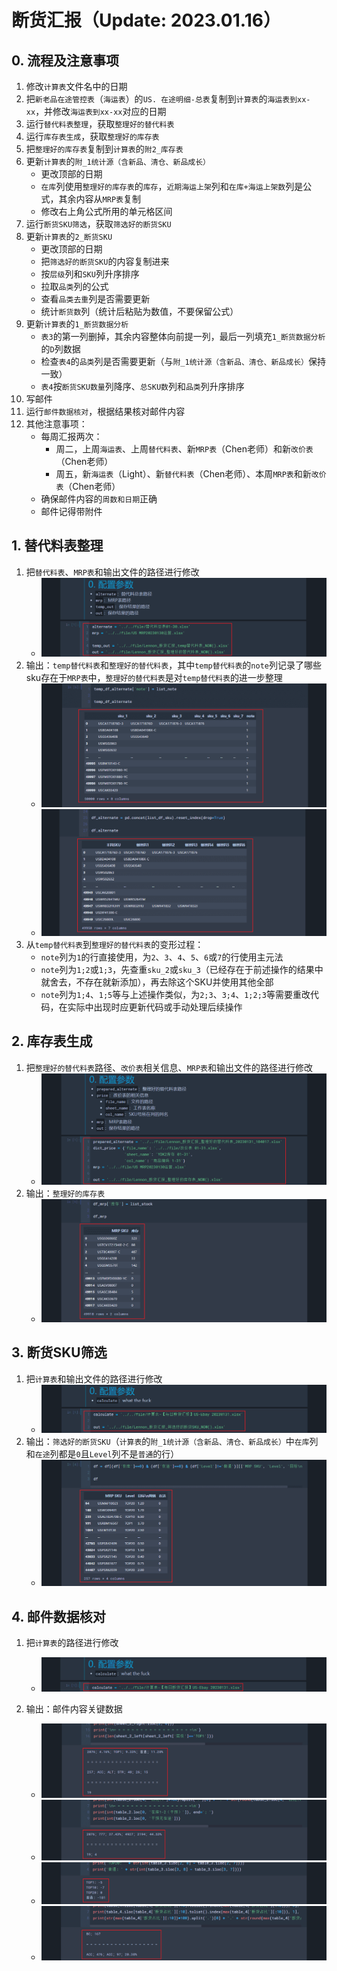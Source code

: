 # 断货汇报（Update: 2023.01.16）
## 0. 流程及注意事项
1. 修改`计算表`文件名中的日期
2. 把`新老品在途管控表`（`海运表`）的`US. 在途明细-总表`复制到`计算表`的`海运表到xx-xx`，并修改`海运表到xx-xx`对应的日期
3. 运行`替代料表整理`，获取`整理好的替代料表`
4. 运行`库存表生成`，获取`整理好的库存表`
5. 把`整理好的库存表`复制到`计算表`的`附2_库存表`
6. 更新`计算表`的`附_1统计源（含新品、清仓、新品成长）`
    - 更改顶部的日期
    - `在库`列使用`整理好的库存表`的`库存`，`近期海运上架`列和`在库+海运上架数`列是公式，其余内容从`MRP表`复制
    - 修改右上角公式所用的单元格区间
7. 运行`断货SKU筛选`，获取`筛选好的断货SKU`
8. 更新`计算表`的`2_断货SKU`
    - 更改顶部的日期
    - 把`筛选好的断货SKU`的内容复制进来
    - 按`层级`列和`SKU`列升序排序
    - 拉取`品类`列的公式
    - 查看`品类去重`列是否需要更新
    - 统计`断货数`列（统计后粘贴为数值，不要保留公式）
9. 更新`计算表`的`1_断货数据分析`
    - `表3`的第一列删掉，其余内容整体向前提一列，最后一列填充`1_断货数据分析`的`D`列数据
    - 检查`表4`的`品类`列是否需要更新（与`附_1统计源（含新品、清仓、新品成长）`保持一致）
    - `表4`按`断货SKU数量`列降序、`总SKU数`列和`品类`列升序排序
10. 写邮件
11. 运行`邮件数据核对`，根据结果核对邮件内容
12. 其他注意事项：
    - 每周汇报两次：
        - 周二，上周`海运表`、上周`替代料表`、新`MRP表`（Chen老师）和新`改价表`（Chen老师）
        - 周五，新`海运表`（Light）、新`替代料表`（Chen老师）、本周`MRP表`和新`改价表`（Chen老师）
    - 确保邮件内容的`周数和日期`正确
    - 邮件记得带附件

## 1. 替代料表整理
1. 把`替代料表`、`MRP表`和输出文件的路径进行修改
    - ![alt pic_1_1](./pic/pic_1_1.png)
2. 输出：`temp替代料表`和`整理好的替代料表`，其中`temp替代料表`的`note`列记录了哪些sku存在于`MRP表`中，`整理好的替代料表`是对`temp替代料表`的进一步整理
    - ![alt pic_1_2_1](./pic/pic_1_2_1.png)
    - ![alt pic_1_2_2](./pic/pic_1_2_2.png)
3. 从`temp替代料表`到`整理好的替代料表`的变形过程：
    - `note`列为`1`的行直接使用，为`2`、`3`、`4`、`5`、`6`或`7`的行使用主元法
    - `note`列为`1;2`或`1;3`，先查重`sku_2`或`sku_3`（已经存在于前述操作的结果中就舍去，不存在就新添加），再去除这个SKU并使用其他全部
    - `note`列为`1;4`、`1;5`等与上述操作类似，为`2;3`、`3;4`、`1;2;3`等需要重改代码，在实际中出现时应更新代码或手动处理后续操作

## 2. 库存表生成
1. 把`整理好的替代料表`路径、`改价表`相关信息、`MRP表`和输出文件的路径进行修改
    - ![alt pic_2_1](./pic/pic_2_1.png)
2. 输出：`整理好的库存表`
    - ![alt pic_2_2](./pic/pic_2_2.png)

## 3. 断货SKU筛选
1. 把`计算表`和输出文件的路径进行修改
    - ![alt pic_3_1](./pic/pic_3_1.png)
2. 输出：`筛选好的断货SKU`（`计算表`的`附_1统计源（含新品、清仓、新品成长）`中`在库`列和`在途`列都是`0`且`Level`列不是`普通`的行）
    - ![alt pic_3_2](./pic/pic_3_2.png)

## 4. 邮件数据核对
1. 把`计算表`的路径进行修改
    - ![alt pic_4_1](./pic/pic_4_1.png)

2. 输出：邮件内容关键数据
    - ![alt pic_4_2_1](./pic/pic_4_2_1.png)
    - ![alt pic_4_2_2](./pic/pic_4_2_2.png)
    - ![alt pic_4_2_3](./pic/pic_4_2_3.png)
    - ![alt pic_4_2_4](./pic/pic_4_2_4.png)